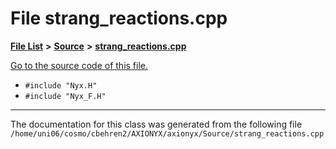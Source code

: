 
# File strang\_reactions.cpp


[**File List**](files.md) **>** [**Source**](dir_74389ed8173ad57b461b9d623a1f3867.md) **>** [**strang\_reactions.cpp**](strang__reactions_8cpp.md)

[Go to the source code of this file.](strang__reactions_8cpp_source.md)



* `#include "Nyx.H"`
* `#include "Nyx_F.H"`
























------------------------------
The documentation for this class was generated from the following file `/home/uni06/cosmo/cbehren2/AXIONYX/axionyx/Source/strang_reactions.cpp`